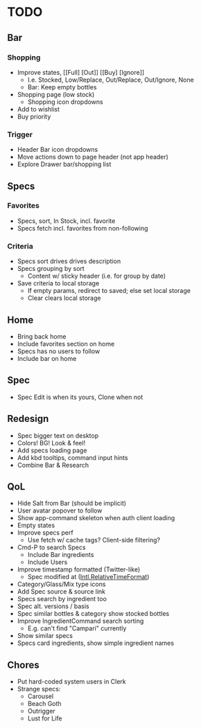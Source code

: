 # TODO

Bar
---

### Shopping

- Improve states, [[Full] [Out]] [[Buy] [Ignore]]
  - I.e. Stocked, Low/Replace, Out/Replace, Out/Ignore, None
  - Bar: Keep empty bottles
- Shopping page (low stock)
  - Shopping icon dropdowns
- Add to wishlist
- Buy priority

### Trigger

- Header Bar icon dropdowns
- Move actions down to page header (not app header)
- Explore Drawer bar/shopping list

Specs
-----

### Favorites

- Specs, sort, In Stock, incl. favorite
- Specs fetch incl. favorites from non-following

### Criteria

- Specs sort drives drives description
- Specs grouping by sort
  - Content w/ sticky header (i.e. for group by date)
- Save criteria to local storage
  - If empty params, redirect to saved; else set local storage
  - Clear clears local storage

Home
----

- Bring back home
- Include favorites section on home
- Specs has no users to follow
- Include bar on home

Spec
----

- Spec Edit is when its yours, Clone when not

Redesign
--------

- Spec bigger text on desktop
- Colors! BG! Look & feel!
- Add specs loading page
- Add kbd tooltips, command input hints
- Combine Bar & Research

QoL
---

- Hide Salt from Bar (should be implicit)
- User avatar popover to follow
- Show app-command skeleton when auth client loading
- Empty states
- Improve specs perf
  - Use fetch w/ cache tags? Client-side filtering?
- Cmd-P to search Specs
  - Include Bar ingredients
  - Include Users
- Improve timestamp formatted (Twitter-like)
  - Spec modified at ([Intl.RelativeTimeFormat](https://stackoverflow.com/questions/61911591/react-intl-with-relativetime-formatting))
- Category/Glass/Mix type icons
- Add Spec source & source link
- Specs search by ingredient too
- Spec alt. versions / basis
- Spec similar bottles & category show stocked bottles
- Improve IngredientCommand search sorting
  - E.g. can't find "Campari" currently
- Show similar specs
- Specs card ingredients, show simple ingredient names

Chores
------

- Put hard-coded system users in Clerk
- Strange specs:
  - Carousel
  - Beach Goth
  - Outrigger
  - Lust for Life
